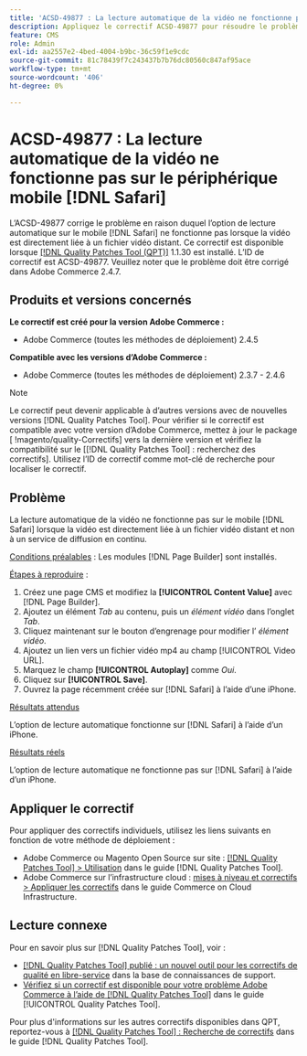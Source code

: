 ```yaml
---
title: 'ACSD-49877 : La lecture automatique de la vidéo ne fonctionne pas sur mobile [!DNL Safari]'
description: Appliquez le correctif ACSD-49877 pour résoudre le problème Adobe Commerce en raison duquel l’option de lecture automatique de la vidéo ne fonctionne pas sur mobile [!DNL Safari]  lorsque la vidéo est directement liée à un fichier vidéo distant.
feature: CMS
role: Admin
exl-id: aa2557e2-4bed-4004-b9bc-36c59f1e9cdc
source-git-commit: 81c78439f7c243437b7b76dc80560c847af95ace
workflow-type: tm+mt
source-wordcount: '406'
ht-degree: 0%

---
```


# ACSD-49877 : La lecture automatique de la vidéo ne fonctionne pas sur le périphérique mobile [!DNL Safari]

L’ACSD-49877 corrige le problème en raison duquel l’option de lecture automatique sur le mobile [!DNL Safari] ne fonctionne pas lorsque la vidéo est directement liée à un fichier vidéo distant. Ce correctif est disponible lorsque [[!DNL Quality Patches Tool (QPT)]](https://experienceleague.adobe.com/en/docs/commerce-knowledge-base/kb/announcements/commerce-announcements/magento-quality-patches-released-new-tool-to-self-serve-quality-patches) 1.1.30 est installé. L’ID de correctif est ACSD-49877. Veuillez noter que le problème doit être corrigé dans Adobe Commerce 2.4.7.

## Produits et versions concernés

**Le correctif est créé pour la version Adobe Commerce :**

* Adobe Commerce (toutes les méthodes de déploiement) 2.4.5

**Compatible avec les versions d’Adobe Commerce :**

* Adobe Commerce (toutes les méthodes de déploiement) 2.3.7 - 2.4.6

>[!NOTE]
>
>Le correctif peut devenir applicable à d’autres versions avec de nouvelles versions [!DNL Quality Patches Tool]. Pour vérifier si le correctif est compatible avec votre version d’Adobe Commerce, mettez à jour le package [ !magento/quality-Correctifs] vers la dernière version et vérifiez la compatibilité sur le [[!DNL Quality Patches Tool] : recherchez des correctifs]. Utilisez l’ID de correctif comme mot-clé de recherche pour localiser le correctif.

## Problème

La lecture automatique de la vidéo ne fonctionne pas sur le mobile [!DNL Safari] lorsque la vidéo est directement liée à un fichier vidéo distant et non à un service de diffusion en continu.

<u>Conditions préalables</u> :
Les modules [!DNL Page Builder] sont installés.

<u>Étapes à reproduire</u> :

1. Créez une page CMS et modifiez la **[!UICONTROL Content Value]** avec [!DNL Page Builder].
1. Ajoutez un élément *Tab* au contenu, puis un *élément vidéo* dans l’onglet *Tab*.
1. Cliquez maintenant sur le bouton d’engrenage pour modifier l’ *élément vidéo*.
1. Ajoutez un lien vers un fichier vidéo mp4 au champ [!UICONTROL Video URL].
1. Marquez le champ **[!UICONTROL Autoplay]** comme *Oui*.
1. Cliquez sur **[!UICONTROL Save]**.
1. Ouvrez la page récemment créée sur [!DNL Safari] à l’aide d’une iPhone.

<u>Résultats attendus</u>

L’option de lecture automatique fonctionne sur [!DNL Safari] à l’aide d’un iPhone.

<u>Résultats réels</u>

L’option de lecture automatique ne fonctionne pas sur [!DNL Safari] à l’aide d’un iPhone.

## Appliquer le correctif

Pour appliquer des correctifs individuels, utilisez les liens suivants en fonction de votre méthode de déploiement :

* Adobe Commerce ou Magento Open Source sur site : [[!DNL Quality Patches Tool] > Utilisation](/help/tools/quality-patches-tool/usage.md) dans le guide [!DNL Quality Patches Tool].
* Adobe Commerce sur l’infrastructure cloud : [mises à niveau et correctifs > Appliquer les correctifs](https://experienceleague.adobe.com/docs/commerce-cloud-service/user-guide/develop/upgrade/apply-patches.html) dans le guide Commerce on Cloud Infrastructure.

## Lecture connexe

Pour en savoir plus sur [!DNL Quality Patches Tool], voir :

* [[!DNL Quality Patches Tool] publié : un nouvel outil pour les correctifs de qualité en libre-service](https://experienceleague.adobe.com/en/docs/commerce-knowledge-base/kb/announcements/commerce-announcements/magento-quality-patches-released-new-tool-to-self-serve-quality-patches) dans la base de connaissances de support.
* [Vérifiez si un correctif est disponible pour votre problème Adobe Commerce à l’aide de  [!DNL Quality Patches Tool]](/help/tools/quality-patches-tool/patches-available-in-qpt/check-patch-for-magento-issue-with-magento-quality-patches.md) dans le guide [!UICONTROL Quality Patches Tool].


Pour plus d&#39;informations sur les autres correctifs disponibles dans QPT, reportez-vous à [[!DNL Quality Patches Tool] : Recherche de correctifs](https://experienceleague.adobe.com/tools/commerce-quality-patches/index.html) dans le guide [!DNL Quality Patches Tool].
